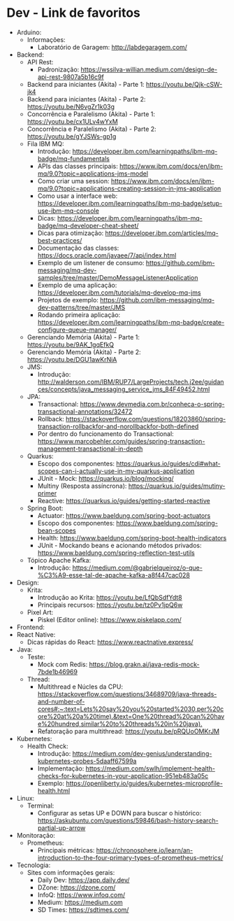 # Dev - Link de favoritos
- Arduino:
  - Informações:
    - Laboratório de Garagem: <http://labdegaragem.com/>
- Backend:
  - API Rest:
    - Padronização: <https://wssilva-willian.medium.com/design-de-api-rest-9807a5b16c9f>
  - Backend para iniciantes (Akita) - Parte 1: <https://youtu.be/Qjk-cSW-jk4>
  - Backend para iniciantes (Akita) - Parte 2: <https://youtu.be/N6vgZr1k03g>
  - Concorrência e Paralelismo (Akita) - Parte 1: <https://youtu.be/cx1ULv4wYxM>
  - Concorrência e Paralelismo (Akita) - Parte 2: <https://youtu.be/gYJSWs-gp1g>
  - Fila IBM MQ:
    - Introdução: <https://developer.ibm.com/learningpaths/ibm-mq-badge/mq-fundamentals>
    - APIs das classes principais: <https://www.ibm.com/docs/en/ibm-mq/9.0?topic=applications-jms-model>
    - Como criar uma session: <https://www.ibm.com/docs/en/ibm-mq/9.0?topic=applications-creating-session-in-jms-application>
    - Como usar a interface web: <https://developer.ibm.com/learningpaths/ibm-mq-badge/setup-use-ibm-mq-console>
    - Dicas: <https://developer.ibm.com/learningpaths/ibm-mq-badge/mq-developer-cheat-sheet/>
    - Dicas para otimização: <https://developer.ibm.com/articles/mq-best-practices/>
    - Documentação das classes: <https://docs.oracle.com/javaee/7/api/index.html>
    - Exemplo de um listener de consumo: <https://github.com/ibm-messaging/mq-dev-samples/tree/master/DemoMessageListenerApplication>
    - Exemplo de uma aplicação: <https://developer.ibm.com/tutorials/mq-develop-mq-jms>
    - Projetos de exemplo: <https://github.com/ibm-messaging/mq-dev-patterns/tree/master/JMS>
    - Rodando primeira aplicação: <https://developer.ibm.com/learningpaths/ibm-mq-badge/create-configure-queue-manager/>
  - Gerenciando Memória (Akita) - Parte 1: <https://youtu.be/9AK_1gqEfkQ>
  - Gerenciando Memória (Akita) - Parte 2: <https://youtu.be/DGU1awKrNiA>
  - JMS: 
    - Introdução: <http://walderson.com/IBM/RUP7/LargeProjects/tech.j2ee/guidances/concepts/java_messaging_service_jms_84F49452.html>
  - JPA:
    - Transactional: <https://www.devmedia.com.br/conheca-o-spring-transactional-annotations/32472>
    - Rollback: <https://stackoverflow.com/questions/18203860/spring-transaction-rollbackfor-and-norollbackfor-both-defined>
    - Por dentro do funcionamento do Transactional: <https://www.marcobehler.com/guides/spring-transaction-management-transactional-in-depth>
  - Quarkus:
    - Escopo dos componentes: <https://quarkus.io/guides/cdi#what-scopes-can-i-actually-use-in-my-quarkus-application>
    - JUnit - Mock: <https://quarkus.io/blog/mocking/>
    - Multiny (Resposta assíncrona): <https://quarkus.io/guides/mutiny-primer>
    - Reactive: <https://quarkus.io/guides/getting-started-reactive>
  - Spring Boot:
    - Actuator: <https://www.baeldung.com/spring-boot-actuators>
    - Escopo dos componentes: <https://www.baeldung.com/spring-bean-scopes>
    - Health: <https://www.baeldung.com/spring-boot-health-indicators>
    - JUnit - Mockando beans e acionando métodos privados: <https://www.baeldung.com/spring-reflection-test-utils>
  - Tópico Apache Kafka:
    - Introdução: <https://medium.com/@gabrielqueiroz/o-que-%C3%A9-esse-tal-de-apache-kafka-a8f447cac028>
- Design:
  - Krita:
    - Introdução ao Krita: <https://youtu.be/LfQbSdfYdt8>
    - Principais recursos: <https://youtu.be/tz0Pv1jpQ6w>
  - Pixel Art:
    - Piskel (Editor online): <https://www.piskelapp.com/>
- Frontend:
- React Native:
  - Dicas rápidas do React: <https://www.reactnative.express/>
- Java:
  - Teste:
    - Mock com Redis: <https://blog.grakn.ai/java-redis-mock-7bde1b46969>
  - Thread:
    - Multithread e Núcles da CPU: <https://stackoverflow.com/questions/34689709/java-threads-and-number-of-cores#:~:text=Lets%20say%20you%20started%2030,per%20core%20at%20a%20time).&text=One%20thread%20can%20have%20hundred,similar%20to%20threads%20in%20java).>
    - Refatoração para multithread: <https://youtu.be/pRQUoOMKrJM>
- Kubernetes:
  - Health Check:
    - Introdução: <https://medium.com/dev-genius/understanding-kubernetes-probes-5daaff67599a>
    - Implementação: <https://medium.com/swlh/implement-health-checks-for-kubernetes-in-your-application-951eb483a05c>
    - Exemplo: <https://openliberty.io/guides/kubernetes-microprofile-health.html>
- Linux:
  - Terminal:
    - Configurar as setas UP e DOWN para buscar o histórico: <https://askubuntu.com/questions/59846/bash-history-search-partial-up-arrow>
- Monitoração:
  - Prometheus:
    - Principais métricas: <https://chronosphere.io/learn/an-introduction-to-the-four-primary-types-of-prometheus-metrics/>
- Tecnologia:
  - Sites com informações gerais:
    - Daily Dev: <https://app.daily.dev/>
    - DZone: <https://dzone.com/>
    - InfoQ: <https://www.infoq.com/>
    - Medium: <https://medium.com>
    - SD Times: <https://sdtimes.com/>
